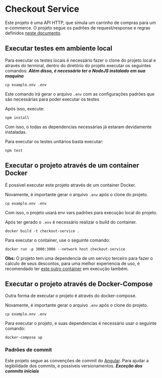 # Checkout Service

Este projeto é uma API HTTP, que simula um carrinho de compras para um e-commerce.
O projeto segue os padrões de request/response e regras definidos [neste documento](https://github.com/hashlab/hiring/tree/master/challenges/pt-br/new-backend-challenge).

## Executar testes em ambiente local

Para executar os testes locais é necessário fazer o clone do projeto local e através do terminal, dentro do diretório do projeto executar os seguintes comandos:
***Além disso, é necessário ter o NodeJS instalado em sua maquina***

```SHELL
cp example.env .env
```

Este comando irá gerar o arquivo `.env` com as configurações padrões que são necessárias para poder executar os testes

Após isso, execute:

```SHELL
npm install
```

Com isso, o todas as dependencias necessárias já estaram devidamente instaladas.

Para executar os testes unitários basta executar:

```SHELL
npm test
```

## Executar o projeto através de um container Docker

É possível executar este projeto através de um container Docker.

Novamente, é importante gerar o arquivo `.env` após o clone do projeto.

```SHELL
cp example.env .env
```

Com isso, o projeto usará env vars padrões para execução local do projeto.

Após ter gerado o `.env` é necessário realizar o build do container.

```SHELL
docker build -t checkout-service .
```

Para executar o container, use o seguinte comando:

```SHELL
docker run -p 3000:3000 --network host checkout-service
```

**Obs:** O projeto tem uma dependencia de um serviço terceiro para fazer o calculo de seus descontos, para uma melhor experiencia de uso, é recomendado ter [este outro container](https://hub.docker.com/r/hashorg/hash-mock-discount-service) em execução também.

## Executar o projeto através de Docker-Compose

Outra forma de executar o projeto é através do docker-compose.

Novamente, é importante gerar o arquivo `.env` após o clone do projeto.

```SHELL
cp example.env .env
```

Para executar o projeto, e suas dependencias é necessário usar o seguinte comando:

```SHELL
docker-compose up
```


### Padrões de commit

Este projeto segue as convenções de commit do [Angular](https://hub.docker.com/r/hashorg/hash-mock-discount-service). Para ajudar a legibilidade dos commits, e possíveis versionamentos.
***Exceção dos commits iniciais***
